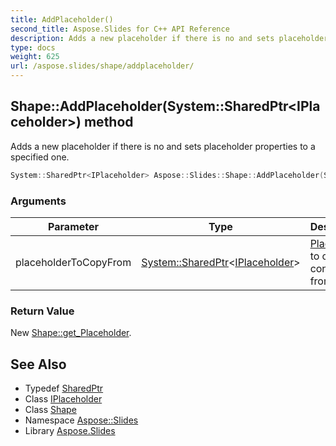 ```yaml
---
title: AddPlaceholder()
second_title: Aspose.Slides for C++ API Reference
description: Adds a new placeholder if there is no and sets placeholder properties to a specified one.
type: docs
weight: 625
url: /aspose.slides/shape/addplaceholder/
---
```

## Shape::AddPlaceholder(System::SharedPtr\<IPlaceholder\>) method


Adds a new placeholder if there is no and sets placeholder properties to a specified one.

```cpp
System::SharedPtr<IPlaceholder> Aspose::Slides::Shape::AddPlaceholder(System::SharedPtr<IPlaceholder> placeholderToCopyFrom) override
```


### Arguments

| Parameter | Type | Description |
| --- | --- | --- |
| placeholderToCopyFrom | [System::SharedPtr](../../../system/sharedptr/)\<[IPlaceholder](../../iplaceholder/)\> | [Placeholder](../../placeholder/) to copy content from. |

### Return Value

New [Shape::get_Placeholder](../get_placeholder/).

## See Also

* Typedef [SharedPtr](../../../system/sharedptr/)
* Class [IPlaceholder](../../iplaceholder/)
* Class [Shape](../)
* Namespace [Aspose::Slides](../../)
* Library [Aspose.Slides](../../../)